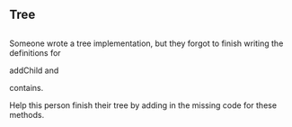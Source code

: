 ## Tree

##

Someone wrote a tree implementation, but they forgot to finish writing the definitions for

addChild and 

contains.

Help this person finish their tree by adding in the missing code for these methods.
